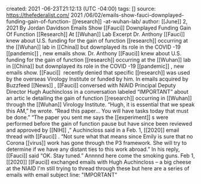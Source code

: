 created:  2021 -06-23T21:12:13 (UTC -04:00)
tags: []
source: https://thefederalist.com/ 2021 /06/02/emails-show-fauci-downplayed-funding-gain-of-function-  [[research]] -at-wuhan-lab/
author:   [[June]]   2,  2021  By Jordan Davidson
Emails Show   [[Fauci]]   Downplayed Funding Gain Of Function   [[Research]]  At   [[Wuhan]]   Lab
Excerpt
Dr. Anthony   [[Fauci]]   knew about U.S. funding for the gain of function   [[research]]  occurring at the   [[Wuhan]]   lab in   [[China]]   but downplayed its role in the   COVID -19   [[pandemic]]  , new emails show.
Dr. Anthony   [[Fauci]]   knew about U.S. funding for the gain of function   [[research]]  occurring at the   [[Wuhan]]   lab in   [[China]]   but downplayed its role in the   COVID -19   [[pandemic]]  , new emails show.   [[Fauci]]   recently denied that specific   [[research]]  was used by the overseas Virology Institute or funded by him.
In emails acquired by Buzzfeed   [[News]] ,   [[Fauci]]   conversed with NIAID Principal Deputy Director Hugh Auchincloss in a conversation labeled “IMPORTANT” about an   artic le detailing the gain of function   [[research]]  occurring in   [[Wuhan]]   through the   [[Wuhan]]   Virology Institute.
“Hugh, it is essential that we speak this AM,” he wrote. “Read this paper… You will have tasks today that must be done.”
“The paper you sent me says the   [[experiment]] s  were performed before the gain of function pause but have since been reviewed and approved by   [[NIH]]  ,” Auchincloss said in a Feb. 1,   [[2020]]   email thread with   [[Fauci]]  . “Not sure what that means since Emily is sure that no Corona  [[virus]]  work has gone through the P3 framework. She will try to determine if we have any distant ties to this work abroad.”
In his reply,   [[Fauci]]   said “OK. Stay tuned.”
Annnnd here come the smoking guns.
Feb 1,   [[2020]]     [[Fauci]]   exchanged emails with Hugh Auchincloss – a big cheese at the NIAID
I'm still trying to thread through these but here are a series of emails with email subject line: "IMPORTANT"
